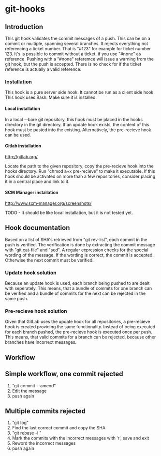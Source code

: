 git-hooks
=========

## Introduction

This git hook validates the commit messages of a push. This can be on a commit or multiple, spanning several branches.
It rejects everything not referencing a ticket number. That is "#123" for example for ticket number 123.
It's is possible to commit without a ticket, if you use "#none" as reference. Pushing with a "#none" referemce will issue a warning from the git hook, but the push is accepted.
There is no check for if the ticket reference is actually a valid reference.

### Installation 

This hook is a pure server side hook. It cannot be run as a client side hook.
This hook uses Bash. Make sure it is installed.

#### Local installation 

In a local --bare git repository, this hook must be placed in the hooks directory in the git directory.
If an update hook exists, the content of this hook must be pasted into the existing.
Alternatively, the pre-recieve hook can be used.

#### Gitlab installation
http://gitlab.org/

Locate the path to the given repository, copy the pre-recieve hook into the hooks directory.
Run "chmod a+x pre-recieve" to make it executable.
If this hook should be activated on more than a few repositories, consider placing it in a central place and
link to it.

#### SCM Manager installation
http://www.scm-manager.org/screenshots/

TODO - It should be like local installation, but it is not tested yet.



## Hook documentation 

Based on a list of SHA's retrieved from "git rev-list", each commit in the push is verified.
The verification is done by extracting the commit message with "git cat-file" and "sed".
A regular expression checks for the special wording of the message.
If the wording is correct, the commit is accepted. Otherwise the next commit must be verified.

### Update hook solution

Because an update hook is used, each branch being pushed to are dealt with seperately.
This means, that a bundle of commits for one branch can be verified and a bundle of commits for the next can be rejected in the same push.

### Pre-recieve hook solution

Given that GitLab uses the update hook for all repositories, a pre-recieve hook is created providing the same functionality.
Instead of being executed for each branch pushed, the pre-recieve hook is executed once per push.
This means, that valid commits for a branch can be rejected, because other branches have incorrect messages.

## Workflow 

## Simple workflow, one commit rejected

1. "git commit --amend"
1. Edit the message
1. push again
 
## Multiple commits rejected 

1. "git log"
1. Find the last correct commit and copy the SHA
1. "git rebase -i <SHA>"
1. Mark the commits with the incorrect messages with 'r', save and exit
1. Reword the incorrect messages
1. push again
